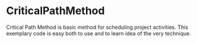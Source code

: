 # CriticalPathMethod
Critical Path Method is basic method for scheduling project activities. This exemplary code is easy both to use and to learn idea of the very technique.
